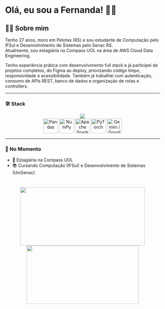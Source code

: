# Olá, eu sou a Fernanda! 🖖🏻

## 👩‍💻 Sobre mim

Tenho 27 anos, moro em Pelotas (RS) e sou estudante de Computação pelo IFSul e Desenvolvimento de Sistemas pelo Senac RS.  
Atualmente, sou estagiária na Compass UOL na área de AWS Cloud Data Engineering.

Tenho experiência prática com desenvolvimento full stack e já participei de projetos completos, do Figma ao deploy, priorizando código limpo, responsividade e acessibilidade. Também já trabalhei com autenticação, consumo de APIs REST, banco de dados e organização de rotas e controllers.

---

### 🛠 Stack

<p align="center">
  <img src="https://skillicons.dev/icons?i=ts,js,python,java,bash,react,nextjs,vite,tailwind,styledcomponents,figma,nodejs,express,nestjs,prisma,mysql,postgres,mongodb,aws,docker,ubuntu,git,github" /><br/>

  <img height="48px" src="https://cdn.jsdelivr.net/gh/devicons/devicon/icons/pandas/pandas-original.svg" title="Pandas" />
  <img height="48px" src="https://cdn.jsdelivr.net/gh/devicons/devicon/icons/numpy/numpy-original.svg" title="NumPy" />
  <img height="48px" src="https://cdn.jsdelivr.net/gh/devicons/devicon/icons/apache/apache-original.svg" title="Apache Spark" />
  <img height="48px" src="https://cdn.jsdelivr.net/gh/devicons/devicon/icons/pytorch/pytorch-original.svg" title="PyTorch" />
  <img height="48px" src="https://cdn.jsdelivr.net/gh/devicons/devicon/icons/googlecloud/googlecloud-original.svg" title="Gemini / Google Cloud" />
</p>

  
</p>

---

### 📌 No Momento

- 🏢 Estagiária na Compass UOL  
- 📚 Cursando Computação (IFSul) e Desenvolvimento de Sistemas (UniSenac)  

#
<div align="center">
<img width="406px" height="190px" src="https://github-readme-stats.vercel.app/api?username=fernanda-avila&show_icons=true&theme=dark">
<img width="365px" height="190px" src="https://github-readme-stats.vercel.app/api/top-langs/?username=fernanda-avila&hide_progress=true&theme=dark">
</div>
